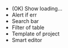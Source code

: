 - (OK) Show loading...
- Alert if err
- Search bar
- Filter of table
- Template of project
- Smart editor